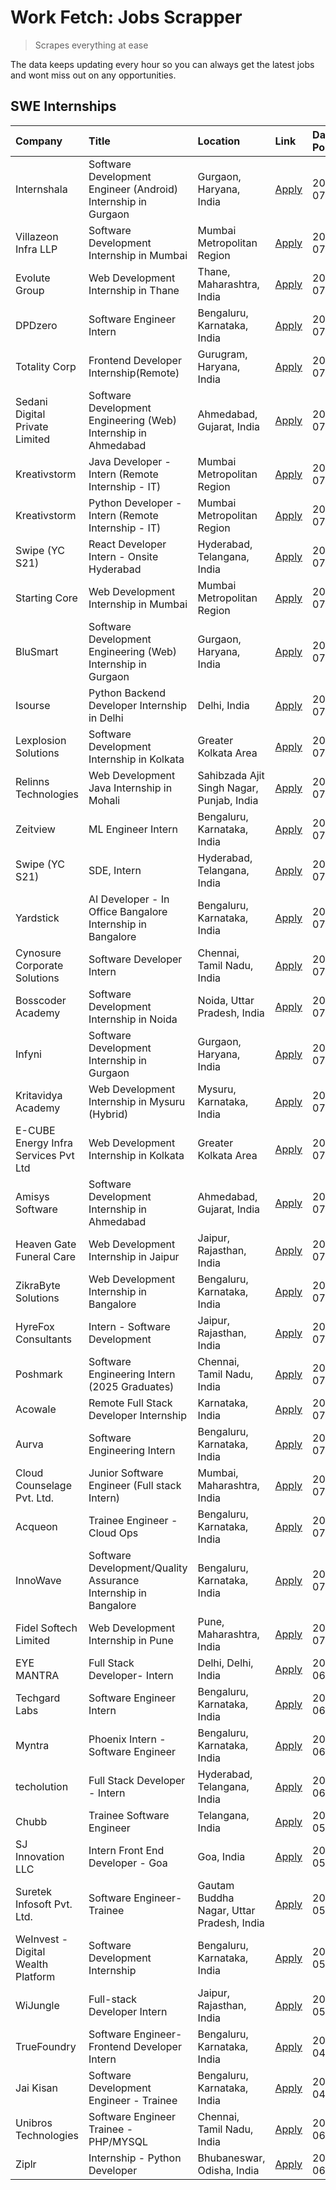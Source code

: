 # Work Fetch: Jobs Scrapper
> Scrapes everything at ease

The data keeps updating every hour so you can always get the latest jobs and wont miss out on any opportunities.

## SWE Internships
<!--START_SECTION:workfetch-->
| Company                              | Title                                                          | Location                                  | Link                                                                                                                                                                                                                                                                                             | Date Posted   |
|:-------------------------------------|:---------------------------------------------------------------|:------------------------------------------|:-------------------------------------------------------------------------------------------------------------------------------------------------------------------------------------------------------------------------------------------------------------------------------------------------|:--------------|
| Internshala                          | Software Development Engineer (Android) Internship in Gurgaon  | Gurgaon, Haryana, India                   | [Apply](https://in.linkedin.com/jobs/view/software-development-engineer-android-internship-in-gurgaon-at-internshala-3987153031?position=46&pageNum=0&refId=%2FNZ2dAHO1S01W8Zy6sxL3A%3D%3D&trackingId=tioMCFKIik2MeDcIjd4fww%3D%3D&trk=public_jobs_jserp-result_search-card)                     | 2024-07-29    |
| Villazeon Infra LLP                  | Software Development Internship in Mumbai                      | Mumbai Metropolitan Region                | [Apply](https://in.linkedin.com/jobs/view/software-development-internship-in-mumbai-at-villazeon-infra-llp-3985431977?position=51&pageNum=0&refId=%2FNZ2dAHO1S01W8Zy6sxL3A%3D%3D&trackingId=OHGtD4eExCTriLzNrmRUJg%3D%3D&trk=public_jobs_jserp-result_search-card)                               | 2024-07-27    |
| Evolute Group                        | Web Development Internship in Thane                            | Thane, Maharashtra, India                 | [Apply](https://in.linkedin.com/jobs/view/web-development-internship-in-thane-at-evolute-group-3985432927?position=52&pageNum=0&refId=%2FNZ2dAHO1S01W8Zy6sxL3A%3D%3D&trackingId=iimTFYIH1FJbSjL8c3bOlA%3D%3D&trk=public_jobs_jserp-result_search-card)                                           | 2024-07-27    |
| DPDzero                              | Software Engineer Intern                                       | Bengaluru, Karnataka, India               | [Apply](https://in.linkedin.com/jobs/view/software-engineer-intern-at-dpdzero-3984918371?position=33&pageNum=0&refId=%2FNZ2dAHO1S01W8Zy6sxL3A%3D%3D&trackingId=GFrWwC76UBIrC04LalTs1Q%3D%3D&trk=public_jobs_jserp-result_search-card)                                                            | 2024-07-26    |
| Totality Corp                        | Frontend Developer Internship(Remote)                          | Gurugram, Haryana, India                  | [Apply](https://in.linkedin.com/jobs/view/frontend-developer-internship-remote-at-totality-corp-3982253688?position=4&pageNum=0&refId=%2FNZ2dAHO1S01W8Zy6sxL3A%3D%3D&trackingId=uco%2BH%2FBlzjTCsIts8CUMnA%3D%3D&trk=public_jobs_jserp-result_search-card)                                       | 2024-07-25    |
| Sedani Digital Private Limited       | Software Development Engineering (Web) Internship in Ahmedabad | Ahmedabad, Gujarat, India                 | [Apply](https://in.linkedin.com/jobs/view/software-development-engineering-web-internship-in-ahmedabad-at-sedani-digital-private-limited-3985017980?position=11&pageNum=0&refId=%2FNZ2dAHO1S01W8Zy6sxL3A%3D%3D&trackingId=84FEiyXEgv8RdOQwWZP9iA%3D%3D&trk=public_jobs_jserp-result_search-card) | 2024-07-25    |
| Kreativstorm                         | Java Developer - Intern (Remote Internship - IT)               | Mumbai Metropolitan Region                | [Apply](https://in.linkedin.com/jobs/view/java-developer-intern-remote-internship-it-at-kreativstorm-3984337445?position=23&pageNum=0&refId=%2FNZ2dAHO1S01W8Zy6sxL3A%3D%3D&trackingId=4ZspURrEToI2r1YNwWPRwg%3D%3D&trk=public_jobs_jserp-result_search-card)                                     | 2024-07-25    |
| Kreativstorm                         | Python Developer - Intern (Remote Internship - IT)             | Mumbai Metropolitan Region                | [Apply](https://in.linkedin.com/jobs/view/python-developer-intern-remote-internship-it-at-kreativstorm-3985007700?position=36&pageNum=0&refId=%2FNZ2dAHO1S01W8Zy6sxL3A%3D%3D&trackingId=up7nT8ZcWTUMcQJhLbA4qQ%3D%3D&trk=public_jobs_jserp-result_search-card)                                   | 2024-07-25    |
| Swipe (YC S21)                       | React Developer Intern - Onsite Hyderabad                      | Hyderabad, Telangana, India               | [Apply](https://in.linkedin.com/jobs/view/react-developer-intern-onsite-hyderabad-at-swipe-yc-s21-3981326010?position=9&pageNum=0&refId=%2FNZ2dAHO1S01W8Zy6sxL3A%3D%3D&trackingId=Xk3tP%2FnDhUSkWzWTREzeeg%3D%3D&trk=public_jobs_jserp-result_search-card)                                       | 2024-07-23    |
| Starting Core                        | Web Development Internship in Mumbai                           | Mumbai Metropolitan Region                | [Apply](https://in.linkedin.com/jobs/view/web-development-internship-in-mumbai-at-starting-core-3981367557?position=12&pageNum=0&refId=%2FNZ2dAHO1S01W8Zy6sxL3A%3D%3D&trackingId=jGL8hjlpwTs4mKhmHaWoAQ%3D%3D&trk=public_jobs_jserp-result_search-card)                                          | 2024-07-23    |
| BluSmart                             | Software Development Engineering (Web) Internship in Gurgaon   | Gurgaon, Haryana, India                   | [Apply](https://in.linkedin.com/jobs/view/software-development-engineering-web-internship-in-gurgaon-at-blusmart-3981371374?position=20&pageNum=0&refId=%2FNZ2dAHO1S01W8Zy6sxL3A%3D%3D&trackingId=C58L0keMPQTDUJqFZ93cfA%3D%3D&trk=public_jobs_jserp-result_search-card)                         | 2024-07-23    |
| Isourse                              | Python Backend Developer Internship in Delhi                   | Delhi, India                              | [Apply](https://in.linkedin.com/jobs/view/python-backend-developer-internship-in-delhi-at-isourse-3981371334?position=27&pageNum=0&refId=%2FNZ2dAHO1S01W8Zy6sxL3A%3D%3D&trackingId=OHoqkWWbaa%2F6Bi%2FCDTFYgQ%3D%3D&trk=public_jobs_jserp-result_search-card)                                    | 2024-07-23    |
| Lexplosion Solutions                 | Software Development Internship in Kolkata                     | Greater Kolkata Area                      | [Apply](https://in.linkedin.com/jobs/view/software-development-internship-in-kolkata-at-lexplosion-solutions-3981366528?position=29&pageNum=0&refId=%2FNZ2dAHO1S01W8Zy6sxL3A%3D%3D&trackingId=ZCQ476oyhzrxrTmgujHElg%3D%3D&trk=public_jobs_jserp-result_search-card)                             | 2024-07-23    |
| Relinns Technologies                 | Web Development Java Internship in Mohali                      | Sahibzada Ajit Singh Nagar, Punjab, India | [Apply](https://in.linkedin.com/jobs/view/web-development-java-internship-in-mohali-at-relinns-technologies-3981368497?position=50&pageNum=0&refId=%2FNZ2dAHO1S01W8Zy6sxL3A%3D%3D&trackingId=bp8U82%2F0cjRpkciGsHeVrg%3D%3D&trk=public_jobs_jserp-result_search-card)                            | 2024-07-23    |
| Zeitview                             | ML Engineer Intern                                             | Bengaluru, Karnataka, India               | [Apply](https://in.linkedin.com/jobs/view/ml-engineer-intern-at-zeitview-3980772013?position=57&pageNum=0&refId=%2FNZ2dAHO1S01W8Zy6sxL3A%3D%3D&trackingId=kGu0MieJaHPk4NYoq3LHLg%3D%3D&trk=public_jobs_jserp-result_search-card)                                                                 | 2024-07-23    |
| Swipe (YC S21)                       | SDE, Intern                                                    | Hyderabad, Telangana, India               | [Apply](https://in.linkedin.com/jobs/view/sde-intern-at-swipe-yc-s21-3980368092?position=42&pageNum=0&refId=%2FNZ2dAHO1S01W8Zy6sxL3A%3D%3D&trackingId=IPgG8o%2Fc5EOfAvhcm5CPvg%3D%3D&trk=public_jobs_jserp-result_search-card)                                                                   | 2024-07-22    |
| Yardstick                            | AI Developer - In Office Bangalore Internship in Bangalore     | Bengaluru, Karnataka, India               | [Apply](https://in.linkedin.com/jobs/view/ai-developer-in-office-bangalore-internship-in-bangalore-at-yardstick-3981740317?position=41&pageNum=0&refId=%2FNZ2dAHO1S01W8Zy6sxL3A%3D%3D&trackingId=%2F7Zaxy69AZrQu0Jf2rlzUw%3D%3D&trk=public_jobs_jserp-result_search-card)                        | 2024-07-21    |
| Cynosure Corporate Solutions         | Software Developer Intern                                      | Chennai, Tamil Nadu, India                | [Apply](https://in.linkedin.com/jobs/view/software-developer-intern-at-cynosure-corporate-solutions-3979445794?position=26&pageNum=0&refId=%2FNZ2dAHO1S01W8Zy6sxL3A%3D%3D&trackingId=fmslZrDHDps078i06slopQ%3D%3D&trk=public_jobs_jserp-result_search-card)                                      | 2024-07-20    |
| Bosscoder Academy                    | Software Development Internship in Noida                       | Noida, Uttar Pradesh, India               | [Apply](https://in.linkedin.com/jobs/view/software-development-internship-in-noida-at-bosscoder-academy-3979668791?position=6&pageNum=0&refId=%2FNZ2dAHO1S01W8Zy6sxL3A%3D%3D&trackingId=cK7PmWY4yV0i8zx5tHyT8A%3D%3D&trk=public_jobs_jserp-result_search-card)                                   | 2024-07-18    |
| Infyni                               | Software Development Internship in Gurgaon                     | Gurgaon, Haryana, India                   | [Apply](https://in.linkedin.com/jobs/view/software-development-internship-in-gurgaon-at-infyni-3979668846?position=8&pageNum=0&refId=%2FNZ2dAHO1S01W8Zy6sxL3A%3D%3D&trackingId=DJfS0prfD864VWxfzqQCUw%3D%3D&trk=public_jobs_jserp-result_search-card)                                            | 2024-07-18    |
| Kritavidya Academy                   | Web Development Internship in Mysuru (Hybrid)                  | Mysuru, Karnataka, India                  | [Apply](https://in.linkedin.com/jobs/view/web-development-internship-in-mysuru-hybrid-at-kritavidya-academy-3979668878?position=13&pageNum=0&refId=%2FNZ2dAHO1S01W8Zy6sxL3A%3D%3D&trackingId=NKZSIEfw2aD%2F%2BX3geBS4Tw%3D%3D&trk=public_jobs_jserp-result_search-card)                          | 2024-07-18    |
| E-CUBE Energy Infra Services Pvt Ltd | Web Development Internship in Kolkata                          | Greater Kolkata Area                      | [Apply](https://in.linkedin.com/jobs/view/web-development-internship-in-kolkata-at-e-cube-energy-infra-services-pvt-ltd-3979668815?position=16&pageNum=0&refId=%2FNZ2dAHO1S01W8Zy6sxL3A%3D%3D&trackingId=i4O%2BklUuClU4Sa626rUQlw%3D%3D&trk=public_jobs_jserp-result_search-card)                | 2024-07-18    |
| Amisys Software                      | Software Development Internship in Ahmedabad                   | Ahmedabad, Gujarat, India                 | [Apply](https://in.linkedin.com/jobs/view/software-development-internship-in-ahmedabad-at-amisys-software-3979670728?position=22&pageNum=0&refId=%2FNZ2dAHO1S01W8Zy6sxL3A%3D%3D&trackingId=u%2BAvAGZN4T2OpSDZ6zRF%2FQ%3D%3D&trk=public_jobs_jserp-result_search-card)                            | 2024-07-18    |
| Heaven Gate Funeral Care             | Web Development Internship in Jaipur                           | Jaipur, Rajasthan, India                  | [Apply](https://in.linkedin.com/jobs/view/web-development-internship-in-jaipur-at-heaven-gate-funeral-care-3979674387?position=38&pageNum=0&refId=%2FNZ2dAHO1S01W8Zy6sxL3A%3D%3D&trackingId=KzhvgBs%2F575fWeIf25%2BQCA%3D%3D&trk=public_jobs_jserp-result_search-card)                           | 2024-07-18    |
| ZikraByte Solutions                  | Web Development Internship in Bangalore                        | Bengaluru, Karnataka, India               | [Apply](https://in.linkedin.com/jobs/view/web-development-internship-in-bangalore-at-zikrabyte-solutions-3978596765?position=39&pageNum=0&refId=%2FNZ2dAHO1S01W8Zy6sxL3A%3D%3D&trackingId=4oDzB6kV8shMhKX92CoPoQ%3D%3D&trk=public_jobs_jserp-result_search-card)                                 | 2024-07-17    |
| HyreFox Consultants                  | Intern - Software Development                                  | Jaipur, Rajasthan, India                  | [Apply](https://in.linkedin.com/jobs/view/intern-software-development-at-hyrefox-consultants-3975991352?position=21&pageNum=0&refId=%2FNZ2dAHO1S01W8Zy6sxL3A%3D%3D&trackingId=ldqFC3GNZ%2FjXx7FiI3uv3A%3D%3D&trk=public_jobs_jserp-result_search-card)                                           | 2024-07-14    |
| Poshmark                             | Software Engineering Intern (2025 Graduates)                   | Chennai, Tamil Nadu, India                | [Apply](https://in.linkedin.com/jobs/view/software-engineering-intern-2025-graduates-at-poshmark-3973115109?position=25&pageNum=0&refId=%2FNZ2dAHO1S01W8Zy6sxL3A%3D%3D&trackingId=sYUQa4FVWnU%2F9H2H2WDqNg%3D%3D&trk=public_jobs_jserp-result_search-card)                                       | 2024-07-11    |
| Acowale                              | Remote Full Stack Developer Internship                         | Karnataka, India                          | [Apply](https://in.linkedin.com/jobs/view/remote-full-stack-developer-internship-at-acowale-3971889398?position=3&pageNum=0&refId=%2FNZ2dAHO1S01W8Zy6sxL3A%3D%3D&trackingId=iYHyzfh73CCkTFhNUllj2Q%3D%3D&trk=public_jobs_jserp-result_search-card)                                               | 2024-07-10    |
| Aurva                                | Software Engineering Intern                                    | Bengaluru, Karnataka, India               | [Apply](https://in.linkedin.com/jobs/view/software-engineering-intern-at-aurva-3972234446?position=53&pageNum=0&refId=%2FNZ2dAHO1S01W8Zy6sxL3A%3D%3D&trackingId=Ovvhe6iTbltU0pAmqFCyhA%3D%3D&trk=public_jobs_jserp-result_search-card)                                                           | 2024-07-10    |
| Cloud Counselage Pvt. Ltd.           | Junior Software Engineer (Full stack Intern)                   | Mumbai, Maharashtra, India                | [Apply](https://in.linkedin.com/jobs/view/junior-software-engineer-full-stack-intern-at-cloud-counselage-pvt-ltd-3967725851?position=18&pageNum=0&refId=%2FNZ2dAHO1S01W8Zy6sxL3A%3D%3D&trackingId=rXriM3kzseAfuZLgDnHa8g%3D%3D&trk=public_jobs_jserp-result_search-card)                         | 2024-07-09    |
| Acqueon                              | Trainee Engineer - Cloud Ops                                   | Bengaluru, Karnataka, India               | [Apply](https://in.linkedin.com/jobs/view/trainee-engineer-cloud-ops-at-acqueon-3971538216?position=58&pageNum=0&refId=%2FNZ2dAHO1S01W8Zy6sxL3A%3D%3D&trackingId=Um5T6S1nZt1tawJgiCNE%2Bw%3D%3D&trk=public_jobs_jserp-result_search-card)                                                        | 2024-07-09    |
| InnoWave                             | Software Development/Quality Assurance Internship in Bangalore | Bengaluru, Karnataka, India               | [Apply](https://in.linkedin.com/jobs/view/software-development-quality-assurance-internship-in-bangalore-at-innowave-3970349934?position=15&pageNum=0&refId=%2FNZ2dAHO1S01W8Zy6sxL3A%3D%3D&trackingId=l4VSkYrMWlkpH3CW0qsflA%3D%3D&trk=public_jobs_jserp-result_search-card)                     | 2024-07-08    |
| Fidel Softech Limited                | Web Development Internship in Pune                             | Pune, Maharashtra, India                  | [Apply](https://in.linkedin.com/jobs/view/web-development-internship-in-pune-at-fidel-softech-limited-3965691167?position=24&pageNum=0&refId=%2FNZ2dAHO1S01W8Zy6sxL3A%3D%3D&trackingId=tfHbZlDYSWVizEDIpToAzg%3D%3D&trk=public_jobs_jserp-result_search-card)                                    | 2024-07-02    |
| EYE MANTRA                           | Full Stack Developer- Intern                                   | Delhi, Delhi, India                       | [Apply](https://in.linkedin.com/jobs/view/full-stack-developer-intern-at-eye-mantra-3960988037?position=14&pageNum=0&refId=%2FNZ2dAHO1S01W8Zy6sxL3A%3D%3D&trackingId=1PXrYGqC0sLRMUh18aVlmw%3D%3D&trk=public_jobs_jserp-result_search-card)                                                      | 2024-06-28    |
| Techgard Labs                        | Software Engineer Intern                                       | Bengaluru, Karnataka, India               | [Apply](https://in.linkedin.com/jobs/view/software-engineer-intern-at-techgard-labs-3953267005?position=48&pageNum=0&refId=%2FNZ2dAHO1S01W8Zy6sxL3A%3D%3D&trackingId=gVlwf8%2FUPVbx1dt0tKmeWQ%3D%3D&trk=public_jobs_jserp-result_search-card)                                                    | 2024-06-18    |
| Myntra                               | Phoenix Intern - Software Engineer                             | Bengaluru, Karnataka, India               | [Apply](https://in.linkedin.com/jobs/view/phoenix-intern-software-engineer-at-myntra-3947244832?position=34&pageNum=0&refId=%2FNZ2dAHO1S01W8Zy6sxL3A%3D%3D&trackingId=7Bz6UQnIkoHtvBndRJxWag%3D%3D&trk=public_jobs_jserp-result_search-card)                                                     | 2024-06-12    |
| techolution                          | Full Stack Developer - Intern                                  | Hyderabad, Telangana, India               | [Apply](https://in.linkedin.com/jobs/view/full-stack-developer-intern-at-techolution-3947911862?position=45&pageNum=0&refId=%2FNZ2dAHO1S01W8Zy6sxL3A%3D%3D&trackingId=6vwlI17wJJu2U6R9IUXV0Q%3D%3D&trk=public_jobs_jserp-result_search-card)                                                     | 2024-06-06    |
| Chubb                                | Trainee Software Engineer                                      | Telangana, India                          | [Apply](https://in.linkedin.com/jobs/view/trainee-software-engineer-at-chubb-3955950075?position=32&pageNum=0&refId=%2FNZ2dAHO1S01W8Zy6sxL3A%3D%3D&trackingId=7srDvssxY1wf9aRFEI5JTA%3D%3D&trk=public_jobs_jserp-result_search-card)                                                             | 2024-05-27    |
| SJ Innovation LLC                    | Intern Front End Developer - Goa                               | Goa, India                                | [Apply](https://in.linkedin.com/jobs/view/intern-front-end-developer-goa-at-sj-innovation-llc-3931678611?position=19&pageNum=0&refId=%2FNZ2dAHO1S01W8Zy6sxL3A%3D%3D&trackingId=OT04Mw1bj6BnW6Z%2FY2Stwg%3D%3D&trk=public_jobs_jserp-result_search-card)                                          | 2024-05-24    |
| Suretek Infosoft Pvt. Ltd.           | Software Engineer-Trainee                                      | Gautam Buddha Nagar, Uttar Pradesh, India | [Apply](https://in.linkedin.com/jobs/view/software-engineer-trainee-at-suretek-infosoft-pvt-ltd-3916999948?position=31&pageNum=0&refId=%2FNZ2dAHO1S01W8Zy6sxL3A%3D%3D&trackingId=TZs0vPLumvrqTImZY4zzjA%3D%3D&trk=public_jobs_jserp-result_search-card)                                          | 2024-05-04    |
| WeInvest - Digital Wealth Platform   | Software Development Internship                                | Bengaluru, Karnataka, India               | [Apply](https://in.linkedin.com/jobs/view/software-development-internship-at-weinvest-digital-wealth-platform-3912867225?position=2&pageNum=0&refId=%2FNZ2dAHO1S01W8Zy6sxL3A%3D%3D&trackingId=QDqg4tS43sfZZFUxY5lfKg%3D%3D&trk=public_jobs_jserp-result_search-card)                             | 2024-05-01    |
| WiJungle                             | Full-stack Developer Intern                                    | Jaipur, Rajasthan, India                  | [Apply](https://in.linkedin.com/jobs/view/full-stack-developer-intern-at-wijungle-3912864543?position=17&pageNum=0&refId=%2FNZ2dAHO1S01W8Zy6sxL3A%3D%3D&trackingId=Z%2BmjxHgZyKtRaZa6A1q%2FCg%3D%3D&trk=public_jobs_jserp-result_search-card)                                                    | 2024-05-01    |
| TrueFoundry                          | Software Engineer- Frontend Developer Intern                   | Bengaluru, Karnataka, India               | [Apply](https://in.linkedin.com/jobs/view/software-engineer-frontend-developer-intern-at-truefoundry-3887320206?position=28&pageNum=0&refId=%2FNZ2dAHO1S01W8Zy6sxL3A%3D%3D&trackingId=3VMIQknuDpw0yhhfFduAHw%3D%3D&trk=public_jobs_jserp-result_search-card)                                     | 2024-04-05    |
| Jai Kisan                            | Software Development Engineer - Trainee                        | Bengaluru, Karnataka, India               | [Apply](https://in.linkedin.com/jobs/view/software-development-engineer-trainee-at-jai-kisan-3913911193?position=30&pageNum=0&refId=%2FNZ2dAHO1S01W8Zy6sxL3A%3D%3D&trackingId=Za8wUZ6B09hrpDiXpXZCdA%3D%3D&trk=public_jobs_jserp-result_search-card)                                             | 2024-04-04    |
| Unibros Technologies                 | Software Engineer Trainee - PHP/MYSQL                          | Chennai, Tamil Nadu, India                | [Apply](https://in.linkedin.com/jobs/view/software-engineer-trainee-php-mysql-at-unibros-technologies-3656599241?position=54&pageNum=0&refId=%2FNZ2dAHO1S01W8Zy6sxL3A%3D%3D&trackingId=QJbXDW%2B2VU6Hc8UyoN%2FH8Q%3D%3D&trk=public_jobs_jserp-result_search-card)                                | 2023-06-12    |
| Ziplr                                | Internship - Python Developer                                  | Bhubaneswar, Odisha, India                | [Apply](https://in.linkedin.com/jobs/view/internship-python-developer-at-ziplr-3645677592?position=47&pageNum=0&refId=%2FNZ2dAHO1S01W8Zy6sxL3A%3D%3D&trackingId=HeYB9Ic71Q3kMa5AdV%2F9PA%3D%3D&trk=public_jobs_jserp-result_search-card)                                                         | 2023-06-02    |
<!--END_SECTION:workfetch-->
